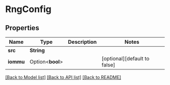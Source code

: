# RngConfig

## Properties

Name | Type | Description | Notes
------------ | ------------- | ------------- | -------------
**src** | **String** |  | 
**iommu** | Option<**bool**> |  | [optional][default to false]

[[Back to Model list]](../README.md#documentation-for-models) [[Back to API list]](../README.md#documentation-for-api-endpoints) [[Back to README]](../README.md)


